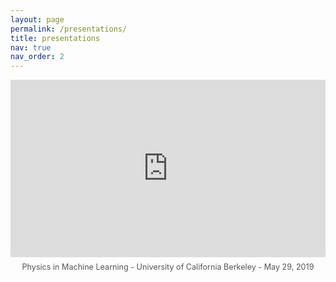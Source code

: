 ```yaml
---
layout: page
permalink: /presentations/
title: presentations
nav: true
nav_order: 2
---
```


<style>
    .video-container {
        position: relative;
        width: 100%;
        padding-bottom: 56.25%; /* 16:9 aspect ratio */
        height: 0;
        overflow: hidden;
    }

    .video-container iframe {
        position: absolute;
        top: 0;
        left: 0;
        width: 100%;
        height: 100%;
        border: 0;
    }

    .caption {
        text-align: center;
        font-size: 0.9em;
        color: #555;
        margin-top: 8px;
    }
</style>

<div class="video-container">
    <iframe src="https://www.youtube.com/embed/sP4KxuFBWZ4" title="1.18 - Agar - Deducing Inference from Hyperspectral Imaging of Materials" 
        allow="accelerometer; autoplay; clipboard-write; encrypted-media; gyroscope; picture-in-picture; web-share" 
        referrerpolicy="strict-origin-when-cross-origin" allowfullscreen></iframe>
</div>
<div class="caption">
    Physics in Machine Learning - University of California Berkeley - May 29, 2019
</div>
